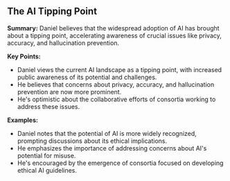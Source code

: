 ## The AI Tipping Point

**Summary:**  Daniel believes that the widespread adoption of AI has brought about a tipping point, accelerating awareness of crucial issues like privacy, accuracy, and hallucination prevention. 

**Key Points:**

* Daniel views the current AI landscape as a tipping point, with increased public awareness of its potential and challenges.
* He believes that concerns about privacy, accuracy, and hallucination prevention are now more prominent.
* He's optimistic about the collaborative efforts of consortia working to address these issues.

**Examples:**

* Daniel notes that the potential of AI is more widely recognized, prompting discussions about its ethical implications.
* He emphasizes the importance of addressing concerns about AI's potential for misuse.
* He's encouraged by the emergence of consortia focused on developing ethical AI guidelines.
